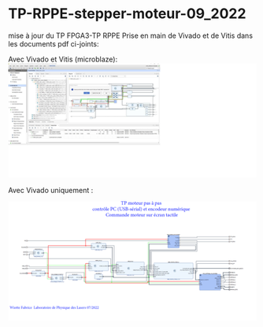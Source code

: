 # TP-RPPE-stepper-moteur-09_2022
mise à jour du TP FPGA3-TP RPPE  Prise en main de Vivado et de Vitis dans les documents pdf ci-joints:

Avec Vivado et Vitis (microblaze):  
![ezcv logo](https://github.com/fabzz60/TP-RPPE-stepper-moteur-09_2022/blob/main/TP_RPPE_avec_microblaze.png)

Avec  Vivado  uniquement :

![ezcv logo](https://github.com/fabzz60/TP-RPPE-stepper-moteur-09_2022/blob/main/TP_RPPE_en_logique_programmable_VHDL.png)
